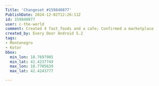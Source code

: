 ```yaml
---
Title: 'Changeset #159840877'
PublishDate: 2024-12-02T12:26:11Z
id: 159840877
user: c-the-world
comment: Created 4 fast_foods and a cafe; Confirmed a marketplace
created_by: Every Door Android 5.2
tags:
- Montenegro
- Kotor
bbox:
  min_lon: 18.7697985
  min_lat: 42.4237749
  max_lon: 18.7705639
  max_lat: 42.4243777

---
```

